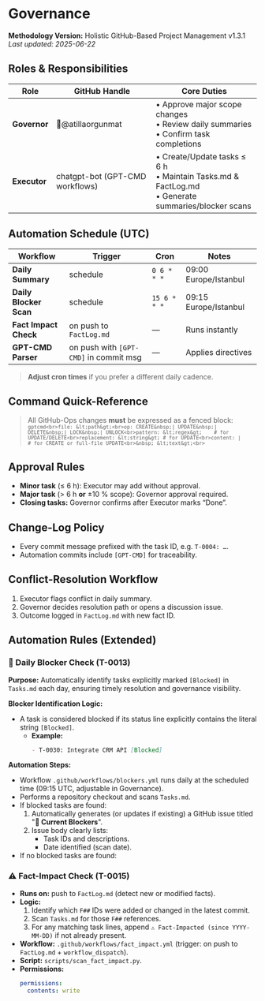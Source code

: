# Governance

**Methodology Version:** Holistic GitHub-Based Project Management v1.3.1  
_Last updated: 2025-06-22_

## Roles & Responsibilities
| Role       | GitHub Handle | Core Duties                                |
| ---------- | ------------- | ------------------------------------------ |
| **Governor** | 🔶@atillaorgunmat | • Approve major scope changes<br>• Review daily summaries<br>• Confirm task completions |
| **Executor** | chatgpt-bot (GPT-CMD workflows) | • Create/Update tasks ≤ 6 h<br>• Maintain Tasks.md & FactLog.md<br>• Generate summaries/blocker scans |

## Automation Schedule (UTC)
| Workflow             | Trigger | Cron | Notes |
| -------------------- | ------- | ---- | ----- |
| **Daily Summary**    | schedule | `0 6 * * *` | 09:00 Europe/Istanbul |
| **Daily Blocker Scan** | schedule | `15 6 * * *` | 09:15 Europe/Istanbul |
| **Fact Impact Check** | on push to `FactLog.md` | — | Runs instantly |
| **GPT-CMD Parser**   | on push with `[GPT-CMD]` in commit msg | — | Applies directives |

> **Adjust cron times** if you prefer a different daily cadence.

## Command Quick-Reference
> All GitHub-Ops changes **must** be expressed as a fenced block:<br>
> <code>```gptcmd<br>file: &lt;path&gt;<br>op: CREATE&nbsp;| UPDATE&nbsp;| DELETE&nbsp;| LOCK&nbsp;| UNLOCK<br>pattern: &lt;regex&gt;    # for UPDATE/DELETE<br>replacement: &lt;string&gt; # for UPDATE<br>content: |            # for CREATE or full-file UPDATE<br>&nbsp; &lt;text&gt;<br>```</code>

## Approval Rules
- **Minor task** (≤ 6 h): Executor may add without approval.
- **Major task** (> 6 h **or** ±10 % scope): Governor approval required.
- **Closing tasks:** Governor confirms after Executor marks “Done”.

## Change-Log Policy
- Every commit message prefixed with the task ID, e.g. `T-0004: …`.
- Automation commits include `[GPT-CMD]` for traceability.

## Conflict-Resolution Workflow
1. Executor flags conflict in daily summary.  
2. Governor decides resolution path or opens a discussion issue.  
3. Outcome logged in `FactLog.md` with new fact ID.

## Automation Rules (Extended)

### 📌 Daily Blocker Check (**T-0013**)

**Purpose:**
Automatically identify tasks explicitly marked `[Blocked]` in `Tasks.md` each day, ensuring timely resolution and governance visibility.

**Blocker Identification Logic:**
- A task is considered blocked if its status line explicitly contains the literal string `[Blocked]`.
  - **Example:**
    ```markdown
    - T-0030: Integrate CRM API [Blocked]
    ```

**Automation Steps:**
- Workflow `.github/workflows/blockers.yml` runs daily at the scheduled time (09:15 UTC, adjustable in Governance).
- Performs a repository checkout and scans `Tasks.md`.
- If blocked tasks are found:
  1. Automatically generates (or updates if existing) a GitHub issue titled "**🚨 Current Blockers**".
  2. Issue body clearly lists:
     - Task IDs and descriptions.
     - Date identified (scan date).
- If no blocked tasks are found:

### ⚠️ Fact-Impact Check (**T-0015**)

- **Runs on:** push to `FactLog.md` (detect new or modified facts).
- **Logic:**  
  1. Identify which `F##` IDs were added or changed in the latest commit.  
  2. Scan `Tasks.md` for those `F##` references.  
  3. For any matching task lines, append `⚠️ Fact-Impacted (since YYYY-MM-DD)` if not already present.
- **Workflow:** `.github/workflows/fact_impact.yml` (trigger: on push to `FactLog.md` + `workflow_dispatch`).
- **Script:** `scripts/scan_fact_impact.py`.
- **Permissions:**
  ```yaml
  permissions:
    contents: write